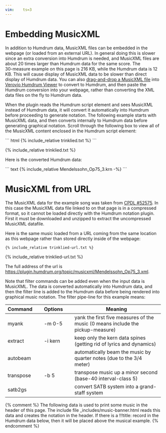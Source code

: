 ```yaml
---
vim:	ts=3
---
```



# Embedding MusicXML #

In addition to Humdrum data, MusicXML files can be embedded in the
webpage (or loaded from an external URL).  In general doing this
is slower since an extra conversion into Humdrum is needed, and
MusicXML files are about 20 times larger than Humdrum data for the
same score.  The <nobr>30-measure</nobr> example on this page is
216 KB, while the Humdrum data is 12 KB.  This will cause display
of MusicXML data to be slower than direct display of Humdrum data.
You can also <a target="_blank"
href="http://doc.verovio.humdrum.org/interface/musicxml/">drag-and-drop a
MusicXML file</a> into <a target="_blank"
href="http://verovio.humdrum.org">Verovio Humdrum Viewer</a> to
convert to Humdrum, and then paste the Humdrum conversion into your
webpage, rather than converting the XML data files on the fly to
Humdrum data.

When the plugin reads the Humdrum script element and sees MusicXML
instead of Humdrum data, it will convert it automatically into
Humdrum before proceeding to generate notation.  The following
example starts with MusicXML data, and then converts internally to
Humdrum data before generating graphical notation.  Scroll through
the following box to view all of the MusicXML content enclosed in
the Humdrum script element:

<div class="scrolling"></div>
``` html
{% include_relative trinklied.txt %}
```

{% include_relative trinklied.txt %}


Here is the converted Humdrum data:

<div class="scrolling"></div>
``` text
{% include_relative Mendelssohn_Op75_3.krn -%}
```


# MusicXML from URL #

The MusicXML data for the example song was taken from <a target="_blank"
href="http://www3.cpdl.org/wiki/index.php/Trinklied,_Op._75,_No._3_(Felix_Mendelssohn)">CPDL
#52575</a>.  In this case the MusicXML data file linked to on that
page is in a compressed format, so it cannot be loaded directly with the Humdrum notation plugin.
First it must be downloaded and unzipped to extract the uncompressed MusicXML datafile.

Here is the same music loaded from a URL coming from the same
location as this webpage rather than stored directly inside of the
webpage:

``` html
{% include_relative trinklied-url.txt %}
```

{% include_relative trinklied-url.txt %}

The full address of the url is <a target="_blank" href="https://plugin.humdrum.org/topic/musicxml/Mendelssohn_Op75_3.xml">https://plugin.humdrum.org/topic/musicxml/Mendelssohn_Op75_3.xml</a>.


Note that filter commands can be added even when the input data is
MusicXML.  The data is converted automatically into Humdrum data,
and then the filter line is added to the Humdrum data before being
rendered into graphical music notation.  The filter pipe-line for
this example means:

|  Command&nbsp;&nbsp;&nbsp;&nbsp;&nbsp;  |  Options&nbsp;&nbsp;&nbsp;&nbsp;&nbsp;       | Meaning
|-----------|----------------|--------
| myank     | -m&nbsp;0-5    | yank the first five measures of the music (0 means include the pickup-measure)
| extract   | -i&nbsp;kern   | keep only the kern data spines (getting rid of lyrics and dynamics)
| autobeam  |                | automatically beam the music by quarter notes (due to the 3/4 meter)
| transpose | -b&nbsp;5      | transpose music up a minor second (base-40 interval-class 5)
| satb2gs   |                | convert SATB system into a grand-staff system


<script>
document.addEventListener("DOMContentLoaded", function() {
	var list = document.querySelectorAll("div.scrolling");
	for (var i=0; i<list.length; i++) {
		var element = list[i].nextElementSibling;
		if (element) {
			list[i].innerHTML = element.outerHTML;
			element.style.display = "none";
		}
	}
});
</script>

{% comment %}
	The following data is used to print some music in the header of this page.
	The include file _includes/music-banner.html reads this data and creates
	the notation in the header.  If there is a !!!title: record in the
	Humdrum data below, then it will be placed above the musical example.
{% endcomment %}

<script type="text/x-humdrum" id="title-notation-source">
!!!title: <a target="_blank" href="http://www3.cpdl.org/wiki/index.php/Trinklied,_Op._75,_No._3_(Felix_Mendelssohn)">Mendelssohn: Trinklied, op. 75, no. 3, Tenor 1 part</a>
{% include_relative Mendelssohn_Op75_3.krn -%}
!!!filter: extract -k 4
</script>


